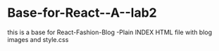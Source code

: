 # Base-for-React--A--lab2
this is a base for React-Fashion-Blog -Plain INDEX HTML file with blog images and style.css
